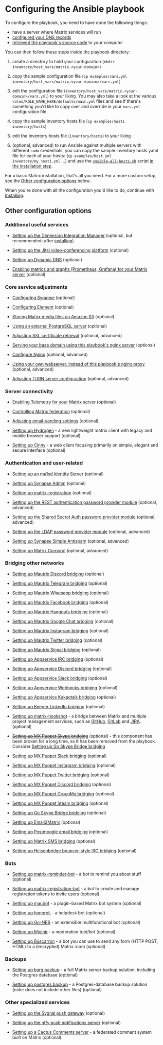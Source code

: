 # Configuring the Ansible playbook

To configure the playbook, you need to have done the following things:

- have a server where Matrix services will run
- [configured your DNS records](configuring-dns.md)
- [retrieved the playbook's source code](getting-the-playbook.md) to your computer

You can then follow these steps inside the playbook directory:

1. create a directory to hold your configuration (`mkdir inventory/host_vars/matrix.<your-domain>`)

1. copy the sample configuration file (`cp examples/vars.yml inventory/host_vars/matrix.<your-domain>/vars.yml`)

1. edit the configuration file (`inventory/host_vars/matrix.<your-domain>/vars.yml`) to your liking. You may also take a look at the various `roles/ROLE_NAME_HERE/defaults/main.yml` files and see if there's something you'd like to copy over and override in your `vars.yml` configuration file.

1. copy the sample inventory hosts file (`cp examples/hosts inventory/hosts`)

1. edit the inventory hosts file (`inventory/hosts`) to your liking

1. (optional, advanced) to run Ansible against multiple servers with different `sudo` credentials, you can copy the sample inventory hosts yaml file for each of your hosts: (`cp examples/host.yml inventory/my_host1.yml` …) and use the [`ansible-all-hosts.sh`](../inventory/scripts/ansible-all-hosts.sh) script [in the installation step](installing.md).

For a basic Matrix installation, that's all you need.
For a more custom setup, see the [Other configuration options](#other-configuration-options) below.

When you're done with all the configuration you'd like to do, continue with [Installing](installing.md).


## Other configuration options

### Additional useful services

- [Setting up the Dimension Integration Manager](configuring-playbook-dimension.md) (optional, but recommended; after [installing](installing.md))

- [Setting up the Jitsi video-conferencing platform](configuring-playbook-jitsi.md) (optional)

- [Setting up Dynamic DNS](configuring-playbook-dynamic-dns.md) (optional)

- [Enabling metrics and graphs (Prometheus, Grafana) for your Matrix server](configuring-playbook-prometheus-grafana.md) (optional)

### Core service adjustments

- [Configuring Synapse](configuring-playbook-synapse.md) (optional)

- [Configuring Element](configuring-playbook-client-element.md) (optional)

- [Storing Matrix media files on Amazon S3](configuring-playbook-s3.md) (optional)

- [Using an external PostgreSQL server](configuring-playbook-external-postgres.md) (optional)

- [Adjusting SSL certificate retrieval](configuring-playbook-ssl-certificates.md) (optional, advanced)

- [Serving your base domain using this playbook's nginx server](configuring-playbook-base-domain-serving.md) (optional)

- [Configure Nginx](configuring-playbook-nginx.md) (optional, advanced)

- [Using your own webserver, instead of this playbook's nginx proxy](configuring-playbook-own-webserver.md) (optional, advanced)

- [Adjusting TURN server configuration](configuring-playbook-turn.md) (optional, advanced)


### Server connectivity

- [Enabling Telemetry for your Matrix server](configuring-playbook-telemetry.md) (optional)

- [Controlling Matrix federation](configuring-playbook-federation.md) (optional)

- [Adjusting email-sending settings](configuring-playbook-email.md) (optional)

- [Setting up Hydrogen](configuring-playbook-client-hydrogen.md) - a new lightweight matrix client with legacy and mobile browser support (optional)

- [Setting up Cinny](configuring-playbook-client-cinny.md) - a web client focusing primarily on simple, elegant and secure interface (optional)


### Authentication and user-related

- [Setting up an ma1sd Identity Server](configuring-playbook-ma1sd.md) (optional)

- [Setting up Synapse Admin](configuring-playbook-synapse-admin.md) (optional)

- [Setting up matrix-registration](configuring-playbook-matrix-registration.md) (optional)

- [Setting up the REST authentication password provider module](configuring-playbook-rest-auth.md) (optional, advanced)

- [Setting up the Shared Secret Auth password provider module](configuring-playbook-shared-secret-auth.md) (optional, advanced)

- [Setting up the LDAP password provider module](configuring-playbook-ldap-auth.md) (optional, advanced)

- [Setting up Synapse Simple Antispam](configuring-playbook-synapse-simple-antispam.md) (optional, advanced)

- [Setting up Matrix Corporal](configuring-playbook-matrix-corporal.md) (optional, advanced)


### Bridging other networks

- [Setting up Mautrix Discord bridging](configuring-playbook-bridge-mautrix-discord.md) (optional)

- [Setting up Mautrix Telegram bridging](configuring-playbook-bridge-mautrix-telegram.md) (optional)

- [Setting up Mautrix Whatsapp bridging](configuring-playbook-bridge-mautrix-whatsapp.md) (optional)

- [Setting up Mautrix Facebook bridging](configuring-playbook-bridge-mautrix-facebook.md) (optional)

- [Setting up Mautrix Hangouts bridging](configuring-playbook-bridge-mautrix-hangouts.md) (optional)

- [Setting up Mautrix Google Chat bridging](configuring-playbook-bridge-mautrix-googlechat.md) (optional)

- [Setting up Mautrix Instagram bridging](configuring-playbook-bridge-mautrix-instagram.md) (optional)

- [Setting up Mautrix Twitter bridging](configuring-playbook-bridge-mautrix-twitter.md) (optional)

- [Setting up Mautrix Signal bridging](configuring-playbook-bridge-mautrix-signal.md) (optional)

- [Setting up Appservice IRC bridging](configuring-playbook-bridge-appservice-irc.md) (optional)

- [Setting up Appservice Discord bridging](configuring-playbook-bridge-appservice-discord.md) (optional)

- [Setting up Appservice Slack bridging](configuring-playbook-bridge-appservice-slack.md) (optional)

- [Setting up Appservice Webhooks bridging](configuring-playbook-bridge-appservice-webhooks.md) (optional)

- [Setting up Appservice Kakaotalk bridging](configuring-playbook-bridge-appservice-kakaotalk.md) (optional)

- [Setting up Beeper LinkedIn bridging](configuring-playbook-bridge-beeper-linkedin.md) (optional)

- [Setting up matrix-hookshot](configuring-playbook-bridge-hookshot.md) - a bridge between Matrix and multiple project management services, such as [GitHub](https://github.com), [GitLab](https://about.gitlab.com) and [JIRA](https://www.atlassian.com/software/jira). (optional)

- ~~[Setting up MX Puppet Skype bridging](configuring-playbook-bridge-mx-puppet-skype.md)~~ (optional) - this component has been broken for a long time, so it has been removed from the playbook. Consider [Setting up Go Skype Bridge bridging](configuring-playbook-bridge-go-skype-bridge.md)

- [Setting up MX Puppet Slack bridging](configuring-playbook-bridge-mx-puppet-slack.md) (optional)

- [Setting up MX Puppet Instagram bridging](configuring-playbook-bridge-mx-puppet-instagram.md) (optional)

- [Setting up MX Puppet Twitter bridging](configuring-playbook-bridge-mx-puppet-twitter.md) (optional)

- [Setting up MX Puppet Discord bridging](configuring-playbook-bridge-mx-puppet-discord.md) (optional)

- [Setting up MX Puppet GroupMe bridging](configuring-playbook-bridge-mx-puppet-groupme.md) (optional)

- [Setting up MX Puppet Steam bridging](configuring-playbook-bridge-mx-puppet-steam.md) (optional)

- [Setting up Go Skype Bridge bridging](configuring-playbook-bridge-go-skype-bridge.md) (optional)

- [Setting up Email2Matrix](configuring-playbook-email2matrix.md) (optional)

- [Setting up Postmoogle email bridging](configuring-playbook-bot-postmoogle.md) (optional)

- [Setting up Matrix SMS bridging](configuring-playbook-bridge-matrix-bridge-sms.md) (optional)

- [Setting up Heisenbridge bouncer-style IRC bridging](configuring-playbook-bridge-heisenbridge.md) (optional)


### Bots

- [Setting up matrix-reminder-bot](configuring-playbook-bot-matrix-reminder-bot.md) - a bot to remind you about stuff (optional)

- [Setting up matrix-registration-bot](configuring-playbook-bot-matrix-registration-bot.md) - a bot to create and manage registration tokens to invite users (optional)

- [Setting up maubot](configuring-playbook-bot-maubot.md) - a plugin-based Matrix bot system (optional)

- [Setting up honoroit](configuring-playbook-bot-honoroit.md) - a helpdesk bot (optional)

- [Setting up Go-NEB](configuring-playbook-bot-go-neb.md) - an extensible multifunctional bot (optional)

- [Setting up Mjolnir](configuring-playbook-bot-mjolnir.md) - a moderation tool/bot (optional)

- [Setting up Buscarron](configuring-playbook-bot-buscarron.md) - a bot you can use to send any form (HTTP POST, HTML) to a (encrypted) Matrix room (optional)


### Backups

- [Setting up borg backup](configuring-playbook-backup-borg.md) - a full Matrix server backup solution, including the Postgres database (optional)

- [Setting up postgres backup](configuring-playbook-postgres-backup.md) - a Postgres-database backup solution (note: does not include other files) (optional)


### Other specialized services

- [Setting up the Sygnal push gateway](configuring-playbook-sygnal.md) (optional)

- [Setting up the ntfy push notifications server](configuring-playbook-ntfy.md) (optional)

- [Setting up a Cactus Comments server](configuring-playbook-cactus-comments.md) - a federated comment system built on Matrix (optional)

